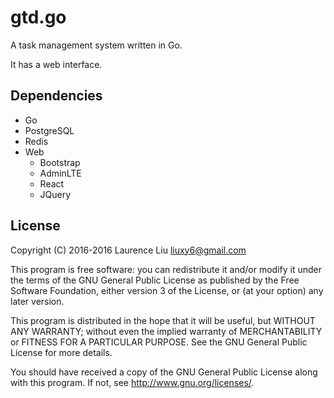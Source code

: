 # gtd.go

A task management system written in Go.

It has a web interface.

## Dependencies

- Go
- PostgreSQL
- Redis
- Web
    - Bootstrap
    - AdminLTE
    - React
    - JQuery

## License

Copyright (C) 2016-2016  Laurence Liu <liuxy6@gmail.com>

This program is free software: you can redistribute it and/or modify it under the terms of the GNU General Public License as published by the Free Software Foundation, either version 3 of the License, or (at your option) any later version.

This program is distributed in the hope that it will be useful, but WITHOUT ANY WARRANTY; without even the implied warranty of MERCHANTABILITY or FITNESS FOR A PARTICULAR PURPOSE.  See the GNU General Public License for more details.

You should have received a copy of the GNU General Public License along with this program.  If not, see <http://www.gnu.org/licenses/>.
